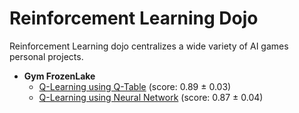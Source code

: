 # Reinforcement Learning Dojo
Reinforcement Learning dojo centralizes a wide variety of AI games personal projects.

* **Gym FrozenLake**
  * [Q-Learning using Q-Table](gym_frozenlake/qlearning/FrozenLake_QLearning.ipynb) (score: 0.89 ± 0.03)
  * [Q-Learning using Neural Network](gym_frozenlake/qlearning_nn/FrozenLake_QLearning_NN.ipynb) (score: 0.87 ± 0.04)
